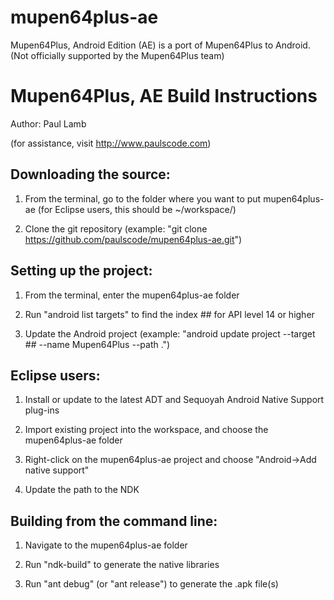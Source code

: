 mupen64plus-ae
==============

Mupen64Plus, Android Edition (AE) is a port of Mupen64Plus to Android. (Not officially supported by the Mupen64Plus team)


Mupen64Plus, AE Build Instructions
==================================

Author: Paul Lamb

(for assistance, visit http://www.paulscode.com)






Downloading the source:
-----------------------

1) From the terminal, go to the folder where you want to put mupen64plus-ae
   (for Eclipse users, this should be ~/workspace/)

2) Clone the git repository
   (example: "git clone https://github.com/paulscode/mupen64plus-ae.git")






Setting up the project:
-----------------------

1) From the terminal, enter the mupen64plus-ae folder

2) Run "android list targets" to find the index ## for API level 14 or higher

3) Update the Android project
   (example: "android update project --target ## --name Mupen64Plus --path .")






Eclipse users:
--------------

1) Install or update to the latest ADT and Sequoyah Android Native Support plug-ins

2) Import existing project into the workspace, and choose the mupen64plus-ae folder

3) Right-click on the mupen64plus-ae project and choose "Android->Add native support"

4) Update the path to the NDK






Building from the command line:
-------------------------------

1) Navigate to the mupen64plus-ae folder

2) Run "ndk-build" to generate the native libraries

3) Run "ant debug" (or "ant release") to generate the .apk file(s)
